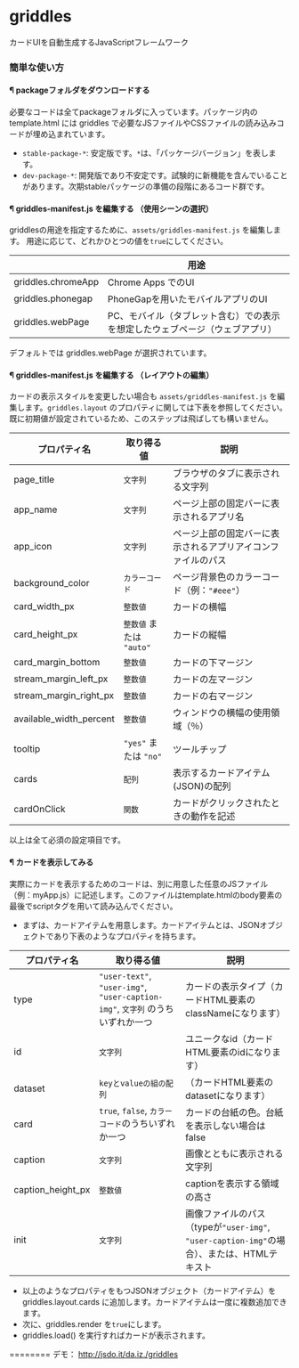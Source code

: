 griddles
========

カードUIを自動生成するJavaScriptフレームワーク

### 簡単な使い方
#### ¶ packageフォルダをダウンロードする
必要なコードは全てpackageフォルダに入っています。パッケージ内の template.html には griddles で必要なJSファイルやCSSファイルの読み込みコードが埋め込まれています。
+ ``stable-package-*``: 安定版です。``*``は、「パッケージバージョン」を表します。
+ ``dev-package-*``: 開発版であり不安定です。試験的に新機能を含んでいることがあります。次期stableパッケージの準備の段階にあるコード群です。

#### ¶ griddles-manifest.js を編集する （使用シーンの選択）
griddlesの用途を指定するために、``assets/griddles-manifest.js`` を編集します。
用途に応じて、どれかひとつの値を``true``にしてください。

|  |用途    |
|------|--------|
|griddles.chromeApp|Chrome Apps でのUI|
|griddles.phonegap|PhoneGapを用いたモバイルアプリのUI|
|griddles.webPage|PC、モバイル（タブレット含む）での表示を想定したウェブページ（ウェブアプリ）|

デフォルトでは griddles.webPage が選択されています。

#### ¶ griddles-manifest.js を編集する （レイアウトの編集）
カードの表示スタイルを変更したい場合も ``assets/griddles-manifest.js`` を編集します。``griddles.layout`` のプロパティに関しては下表を参照してください。
既に初期値が設定されているため、このステップは飛ばしても構いません。

| プロパティ名 |  取り得る値  | 説明 |
|------|--------|------|
| page_title | ``文字列`` | ブラウザのタブに表示される文字列 |
| app_name | ``文字列`` | ページ上部の固定バーに表示されるアプリ名 |
| app_icon | ``文字列`` | ページ上部の固定バーに表示されるアプリアイコンファイルのパス |
| background_color | ``カラーコード`` | ページ背景色のカラーコード（例：``"#eee"``）|
| card_width_px | ``整数値`` | カードの横幅|
| card_height_px | ``整数値`` または ``"auto"`` | カードの縦幅 |
| card_margin_bottom | ``整数値`` | カードの下マージン  |
| stream_margin_left_px | ``整数値`` | カードの左マージン  |
| stream_margin_right_px | ``整数値`` | カードの右マージン  |
| available_width_percent | ``整数値`` | ウィンドウの横幅の使用領域（％）|
| tooltip | ``"yes"`` または ``"no"`` | ツールチップ |
| cards | ``配列`` | 表示するカードアイテム(JSON)の配列 |
| cardOnClick | ``関数`` | カードがクリックされたときの動作を記述|

以上は全て必須の設定項目です。

#### ¶ カードを表示してみる
実際にカードを表示するためのコードは、別に用意した任意のJSファイル（例：myApp.js）に記述します。このファイルはtemplate.htmlのbody要素の最後でscriptタグを用いて読み込んでください。
+ まずは、カードアイテムを用意します。カードアイテムとは、JSONオブジェクトであり下表のようなプロパティを持ちます。

| プロパティ名 |  取り得る値  | 説明 |
|------|--------|------|
| type | ``"user-text"``, ``"user-img"``, ``"user-caption-img"``, ``文字列`` のうちいずれか一つ | カードの表示タイプ（カードHTML要素のclassNameになります） |
| id | ``文字列`` | ユニークなid（カードHTML要素のidになります） |
| dataset | ``keyとvalueの組の配列`` | （カードHTML要素のdatasetになります） |
| card | ``true``, ``false``, ``カラーコード``のうちいずれか一つ | カードの台紙の色。台紙を表示しない場合はfalse |
| caption | ``文字列`` | 画像とともに表示される文字列 |
| caption_height_px | ``整数値`` | captionを表示する領域の高さ |
| init | ``文字列`` | 画像ファイルのパス（typeが``"user-img"``, ``"user-caption-img"``の場合）、または、HTMLテキスト |

+ 以上のようなプロパティをもつJSONオブジェクト（カードアイテム）を griddles.layout.cards に追加します。カードアイテムは一度に複数追加できます。
+ 次に、griddles.render を``true``にします。
+ griddles.load() を実行すればカードが表示されます。

========
デモ： http://jsdo.it/da.iz./griddles
